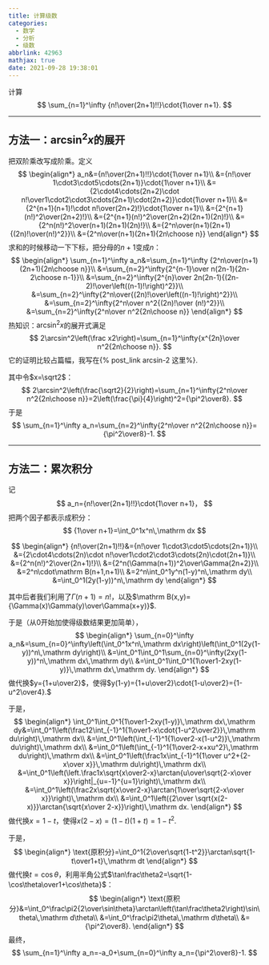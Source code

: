 ```yaml
---
title: 计算级数
categories:
  - 数学
  - 分析
  - 级数
abbrlink: 42963
mathjax: true
date: 2021-09-28 19:38:01
---
```


计算
$$
\sum_{n=1}^\infty
{n!\over(2n+1)!!}\cdot{1\over n+1}.
$$

<!--more-->

---

## 方法一：$\arcsin^2x$的展开

把双阶乘改写成阶乘。定义
$$
\begin{align*}
a_n&={n!\over(2n+1)!!}\cdot{1\over n+1}\\
&={n!\over 1\cdot3\cdot5\cdots(2n+1)}\cdot{1\over n+1}\\
&={2\cdot4\cdots(2n+2)\cdot n!\over1\cdot2\cdot3\cdots(2n+1)\cdot(2n+2)}\cdot{1\over n+1}\\
&={2^{n+1}(n+1)!\cdot n!\over(2n+2)!}\cdot{1\over n+1}\\
&={2^{n+1}(n!)^2\over(2n+2)!}\\
&={2^{n+1}(n!)^2\over(2n+2)(2n+1)(2n)!}\\
&={2^n(n!)^2\over(n+1)(2n+1)(2n)!}\\
&={2^n\over(n+1)(2n+1){(2n)!\over(n!)^2}}\\
&={2^n\over(n+1)(2n+1){2n\choose n}}
\end{align*}
$$
求和的时候移动一下下标，把分母的$n+1$变成$n$：
$$
\begin{align*}
\sum_{n=1}^\infty a_n&=\sum_{n=1}^\infty {2^n\over(n+1)(2n+1){2n\choose n}}\\
&=\sum_{n=2}^\infty{2^{n-1}\over n(2n-1){2n-2\choose n-1}}\\
&=\sum_{n=2}^\infty{2^{n}\over 2n(2n-1){(2n-2)!\over\left((n-1)!\right)^2}}\\
&=\sum_{n=2}^\infty{2^n\over{(2n)!\over\left((n-1)!\right)^2}}\\
&=\sum_{n=2}^\infty{2^n\over n^2{(2n)!\over (n!)^2}}\\
&=\sum_{n=2}^\infty{2^n\over n^2{2n\choose n}}
\end{align*}
$$
热知识：$\arcsin^2 x$的展开式满足
$$
2\arcsin^2\left(\frac x2\right)=\sum_{n=1}^\infty{x^{2n}\over n^2{2n\choose n}}.
$$
它的证明比较占篇幅，我写在{% post_link arcsin-2 这里%}.

其中令$x=\sqrt2$：
$$
2\arcsin^2\left(\frac{\sqrt2}{2}\right)=\sum_{n=1}^\infty{2^n\over n^2{2n\choose n}}=2\left(\frac{\pi}{4}\right)^2={\pi^2\over8}.
$$
于是
$$
\sum_{n=1}^\infty a_n=\sum_{n=2}^\infty{2^n\over n^2{2n\choose n}}={\pi^2\over8}-1.
$$

---

## 方法二：累次积分

记
$$
a_n={n!\over(2n+1)!!}\cdot{1\over n+1}，
$$
把两个因子都表示成积分：
$$
{1\over n+1}=\int_0^1x^n\,\mathrm dx
$$

$$
\begin{align*}
{n!\over(2n+1)!!}&={n!\over 1\cdot3\cdot5\cdots(2n+1)}\\
&={2\cdot4\cdots(2n)\cdot n!\over1\cdot2\cdot3\cdots(2n)\cdot(2n+1)}\\
&={2^n(n!)^2\over(2n+1)!}\\
&={2^n(\Gamma(n+1))^2\over\Gamma(2n+2)}\\
&=2^n\cdot\mathrm B(n+1,n+1)\\
&=2^n\int_0^1y^n(1-y)^n\,\mathrm dy\\
&=\int_0^1(2y(1-y))^n\,\mathrm dy
\end{align*}
$$

其中后者我们利用了$\Gamma(n+1)=n!$，以及$\mathrm B(x,y)={\Gamma(x)\Gamma(y)\over\Gamma(x+y)}$.

于是（从$0$开始加使得级数结果更加简单），
$$
\begin{align*}
\sum_{n=0}^\infty a_n&=\sum_{n=0}^\infty\left(\int_0^1x^n\,\mathrm dx\right)\left(\int_0^1(2y(1-y))^n\,\mathrm dy\right)\\
&=\int_0^1\int_0^1\sum_{n=0}^\infty(2xy(1-y))^n\,\mathrm dx\,\mathrm dy\\
&=\int_0^1\int_0^1{1\over1-2xy(1-y)}\,\mathrm dx\,\mathrm dy.
\end{align*}
$$
做代换$y={1+u\over2}$，使得$y(1-y)={1+u\over2}\cdot{1-u\over2}={1-u^2\over4}.$

于是，
$$
\begin{align*}
\int_0^1\int_0^1{1\over1-2xy(1-y)}\,\mathrm dx\,\mathrm dy&=\int_0^1\left(\frac12\int_{-1}^1{1\over1-x\cdot{1-u^2\over2}}\,\mathrm du\right)\,\mathrm dx\\
&=\int_0^1\left(\int_{-1}^1{1\over2-x(1-u^2)}\,\mathrm du\right)\,\mathrm dx\\
&=\int_0^1\left(\int_{-1}^1{1\over2-x+xu^2}\,\mathrm du\right)\,\mathrm dx\\
&=\int_0^1\left(\frac1x\int_{-1}^1{1\over u^2+{2-x\over x}}\,\mathrm du\right)\,\mathrm dx\\
&=\int_0^1\left(\left.\frac1x\sqrt{x\over2-x}\arctan{u\over\sqrt{2-x\over x}}\right|_{u=-1}^{u=1}\right)\,\mathrm dx\\
&=\int_0^1\left(\frac2x\sqrt{x\over2-x}\arctan{1\over\sqrt{2-x\over x}}\right)\,\mathrm dx\\
&=\int_0^1\left({2\over \sqrt{x(2-x)}}\arctan{\sqrt{x\over 2-x}}\right)\,\mathrm dx.
\end{align*}
$$
做代换$x=1-t$，使得$x(2-x)=(1-t)(1+t)=1-t^2$.

于是，
$$
\begin{align*}
\text{原积分}=\int_0^1{2\over\sqrt{1-t^2}}\arctan\sqrt{1-t\over1+t}\,\mathrm dt
\end{align*}
$$
做代换$t=\cos\theta$，利用半角公式$\tan\frac\theta2=\sqrt{1-\cos\theta\over1+\cos\theta}$：
$$
\begin{align*}
\text{原积分}&=\int_0^\frac\pi2{2\over\sin\theta}\arctan\left(\tan\frac\theta2\right)\sin\theta\,\mathrm d\theta\\
&=\int_0^\frac\pi2\theta\,\mathrm d\theta\\
&={\pi^2\over8}.
\end{align*}
$$
最终，
$$
\sum_{n=1}^\infty a_n=-a_0+\sum_{n=0}^\infty a_n={\pi^2\over8}-1.
$$

